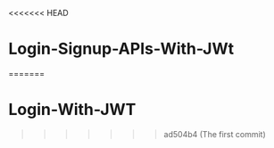 <<<<<<< HEAD
# Login-Signup-APIs-With-JWt
=======
# Login-With-JWT
>>>>>>> ad504b4 (The first commit)
